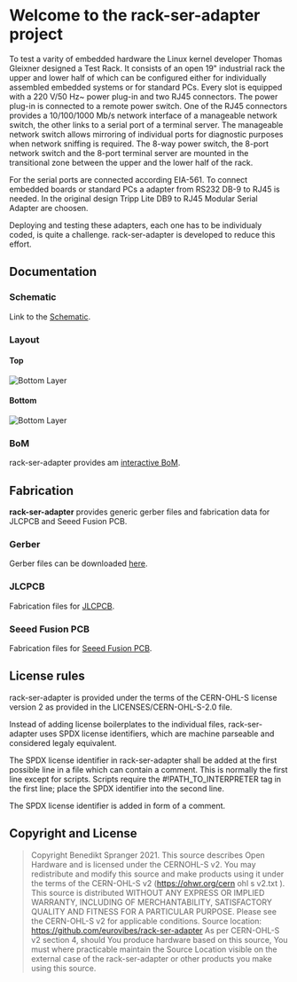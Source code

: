 # Welcome to the rack-ser-adapter project

To test a varity of embedded hardware the Linux kernel developer
Thomas Gleixner designed a Test Rack. It consists of an open 19" industrial
rack the upper and lower half of which can be configured either for
individually assembled embedded systems or for standard PCs. Every slot is
equipped with a 220 V/50 Hz~ power plug-in and two RJ45 connectors. The power
plug-in is connected to a remote power switch. One of the RJ45 connectors
provides a 10/100/1000 Mb/s network interface of a manageable network switch,
the other links to a serial port of a terminal server. The manageable network
switch allows mirroring of individual ports for diagnostic purposes when
network sniffing is required. The 8-way power switch, the 8-port network
switch and the 8-port terminal server are mounted in the transitional zone
between the upper and the lower half of the rack.

For the serial ports are connected according EIA-561. To connect embedded
boards or standard PCs a adapter from RS232 DB-9 to RJ45 is needed. In the
original design Tripp Lite DB9 to RJ45 Modular Serial Adapter are choosen.

Deploying and testing these adapters, each one has to be individualy coded,
is quite a challenge. rack-ser-adapter is developed to reduce this effort.

## Documentation

### Schematic

Link to the [Schematic](https://eurovibes.github.io/rack-ser-adapter/Fabrication/rack-ser-adapter-schematic_0.1.pdf).

### Layout

#### Top
![Bottom Layer](https://eurovibes.github.io/rack-ser-adapter/Fabrication/PCB/blue/rack-ser-adapter-top_.jpg)

#### Bottom
![Bottom Layer](https://eurovibes.github.io/rack-ser-adapter/Fabrication/PCB/blue/rack-ser-adapter-bottom_.jpg)

### BoM
rack-ser-adapter provides am [interactive BoM](https://eurovibes.github.io/rack-ser-adapter/Fabrication/BoM/rack-ser-adapter-ibom_.html).

## Fabrication
**rack-ser-adapter** provides generic gerber files and fabrication data for JLCPCB and
Seeed Fusion PCB.

### Gerber
Gerber files can be downloaded [here](https://eurovibes.github.io/rack-ser-adapter/Fabrication/gerber.zip).

### JLCPCB
Fabrication files for [JLCPCB](https://eurovibes.github.io/rack-ser-adapter/Fabrication/JLCPCB/rack-ser-adapter-JLCPCB_.zip).

### Seeed Fusion PCB
Fabrication files for [Seeed Fusion PCB](https://eurovibes.github.io/rack-ser-adapter/Fabrication/FusionPCB/rack-ser-adapter-FusionPCB_.zip).

## License rules

rack-ser-adapter is provided under the terms of the CERN-OHL-S license
version 2 as provided in the LICENSES/CERN-OHL-S-2.0 file.

Instead of adding license boilerplates to the individual files,
rack-ser-adapter uses SPDX license identifiers, which are machine parseable
and considered legaly equivalent.

The SPDX license identifier in rack-ser-adapter shall be added at the first
possible line in a file which can contain a comment. This is normally the
first line except for scripts. Scripts require the #!PATH_TO_INTERPRETER tag
in the first line; place the SPDX identifier into the second line.

The SPDX license identifier is added in form of a comment.

## Copyright and License

> Copyright Benedikt Spranger 2021.
> This source describes Open Hardware and is licensed under the CERNOHL-S v2.
> You may redistribute and modify this source and make products using it
> under the terms of the CERN-OHL-S v2 (https://ohwr.org/cern ohl s v2.txt ).
> This source is distributed WITHOUT ANY EXPRESS OR IMPLIED WARRANTY, INCLUDING
> OF MERCHANTABILITY, SATISFACTORY QUALITY AND FITNESS FOR A PARTICULAR PURPOSE.
> Please see the CERN-OHL-S v2 for applicable conditions.
> Source location: https://github.com/eurovibes/rack-ser-adapter
> As per CERN-OHL-S v2 section 4, should You produce hardware based
> on this source, You must where practicable maintain the Source Location
> visible on the external case of the rack-ser-adapter or other products you
> make using this source.
